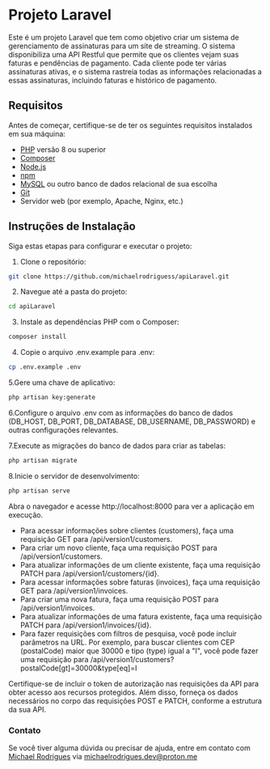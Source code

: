 # Projeto Laravel

Este é um projeto Laravel que tem como objetivo criar um sistema de gerenciamento de assinaturas para um site de streaming. O sistema disponibiliza uma API Restful que permite que os clientes vejam suas faturas e pendências de pagamento. Cada cliente pode ter várias assinaturas ativas, e o sistema rastreia todas as informações relacionadas a essas assinaturas, incluindo faturas e histórico de pagamento.


## Requisitos

Antes de começar, certifique-se de ter os seguintes requisitos instalados em sua máquina:

- [PHP](https://www.php.net/) versão 8 ou superior
- [Composer](https://getcomposer.org/)
- [Node.js](https://nodejs.org/)
- [npm](https://www.npmjs.com/)
- [MySQL](https://www.mysql.com/) ou outro banco de dados relacional de sua escolha
- [Git](https://git-scm.com/)
- Servidor web (por exemplo, Apache, Nginx, etc.)

## Instruções de Instalação

Siga estas etapas para configurar e executar o projeto:

1. Clone o repositório:

```bash
git clone https://github.com/michaelrodriguess/apiLaravel.git
```
2. Navegue até a pasta do projeto:

  ```bash
  cd apiLaravel
```
3. Instale as dependências PHP com o Composer:

  ```bash
  composer install
  ```  
4. Copie o arquivo .env.example para .env:

  ```bash
  cp .env.example .env
```
5.Gere uma chave de aplicativo:

  ```bash
  php artisan key:generate
```

6.Configure o arquivo .env com as informações do banco de dados (DB_HOST, DB_PORT, DB_DATABASE, DB_USERNAME, DB_PASSWORD) e outras configurações relevantes.


7.Execute as migrações do banco de dados para criar as tabelas:

  ```bash
  php artisan migrate
```
8.Inicie o servidor de desenvolvimento:

  ```bash
  php artisan serve
```

Abra o navegador e acesse http://localhost:8000 para ver a aplicação em execução.

- Para acessar informações sobre clientes (customers), faça uma requisição GET para /api/version1/customers.
- Para criar um novo cliente, faça uma requisição POST para /api/version1/customers.
- Para atualizar informações de um cliente existente, faça uma requisição PATCH para /api/version1/customers/{id}.
- Para acessar informações sobre faturas (invoices), faça uma requisição GET para /api/version1/invoices.
- Para criar uma nova fatura, faça uma requisição POST para /api/version1/invoices.
- Para atualizar informações de uma fatura existente, faça uma requisição PATCH para /api/version1/invoices/{id}.
- Para fazer requisições com filtros de pesquisa, você pode incluir parâmetros na URL. Por exemplo, para buscar clientes com CEP (postalCode) maior que 30000 e tipo (type) igual a "I", você pode fazer uma requisição para /api/version1/customers?postalCode[gt]=30000&type[eq]=I

Certifique-se de incluir o token de autorização nas requisições da API para obter acesso aos recursos protegidos. Além disso, forneça os dados necessários no corpo das requisições POST e PATCH, conforme a estrutura da sua API.

### Contato
Se você tiver alguma dúvida ou precisar de ajuda, entre em contato com [Michael Rodrigues](https://www.linkedin.com/in/michaelrodriguess/) via michaelrodrigues.dev@proton.me


